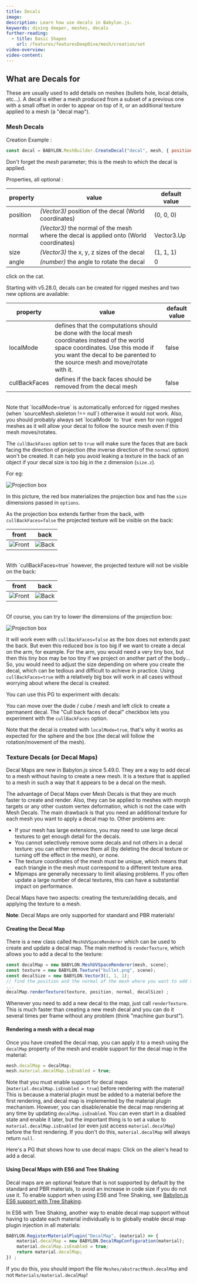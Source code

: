 ```yaml
---
title: Decals
image:
description: Learn how use decals in Babylon.js.
keywords: diving deeper, meshes, decals
further-reading:
  - title: Basic Shapes
    url: /features/featuresDeepDive/mesh/creation/set
video-overview:
video-content:
---
```


## What are Decals for

These are usually used to add details on meshes (bullets hole, local details, etc...).
A decal is either a mesh produced from a subset of a previous one with a small offset in order to appear on top of it, or an additional texture applied to a mesh (a "decal map").

### Mesh Decals

Creation Example :

```javascript
const decal = BABYLON.MeshBuilder.CreateDecal("decal", mesh, { position: myPos }, scene);
```

Don't forget the _mesh_ parameter; this is the mesh to which the decal is applied.

Properties, all optional :

| property | value                                                                                  | default value |
| -------- | -------------------------------------------------------------------------------------- | ------------- |
| position | _(Vector3)_ position of the decal (World coordinates)                                  | (0, 0, 0)     |
| normal   | _(Vector3)_ the normal of the mesh where the decal is applied onto (World coordinates) | Vector3.Up    |
| size     | _(Vector3)_ the x, y, z sizes of the decal                                             | (1, 1, 1)     |
| angle    | _(number)_ the angle to rotate the decal                                               | 0             |

<Playground id="#1BAPRM#73" title="Simple Example of Decals" description="Simple example of pasting decals in a Babylon.js scene."/> click on the cat.

Starting with v5.28.0, decals can be created for rigged meshes and two new options are available:

| property                   | value                                                                                                                                                                                                               | default value |
| -------------------------- | ------------------------------------------------------------------------------------------------------------------------------------------------------------------------------------------------------------------- | ------------- |
| localMode                  | defines that the computations should be done with the local mesh coordinates instead of the world space coordinates. Use this mode if you want the decal to be parented to the source mesh and move/rotate with it. | false         |
| <nobr>cullBackFaces</nobr> | defines if the back faces should be removed from the decal mesh                                                                                                                                                     | false         |

<br/>
Note that `localMode=true` is automatically enforced for rigged meshes (when `sourceMesh.skeleton !== null`) otherwise it would not work. Also, you should probably always set `localMode` to `true` even for non rigged meshes as it will allow your decal to follow the source mesh even if this mesh moves/rotates.

The `cullBackFaces` option set to `true` will make sure the faces that are back facing the direction of projection (the inverse direction of the `normal` option) won't be created. It can help you avoid leaking a texture in the back of an object if your decal size is too big in the z dimension (`size.z`).

For eg:

![Projection box](/img/features/decals/decal_projbox.jpg)

In this picture, the red box materializes the projection box and has the `size` dimensions passed in `options`.

As the projection box extends farther from the back, with `cullBackFaces=false` the projected texture will be visible on the back:

| front                                              | back                                                 |
| -------------------------------------------------- | ---------------------------------------------------- |
| ![Front](/img/features/decals/decal_front.jpg!350) | ![Back](/img/features/decals/decal_back_nok.jpg!350) |

<br/>
With `cullBackFaces=true` however, the projected texture will not be visible on the back:

| front                                              | back                                                |
| -------------------------------------------------- | --------------------------------------------------- |
| ![Front](/img/features/decals/decal_front.jpg!350) | ![Back](/img/features/decals/decal_back_ok.jpg!300) |

<br/>
Of course, you can try to lower the dimensions of the projection box:

![Projection box](/img/features/decals/decal_projbox_small.jpg)

It will work even with `cullBackFaces=false` as the box does not extends past the back. But even this reduced box is too big if we want to create a decal on the arm, for example. For the arm, you would need a very tiny box, but then this tiny box may be too tiny if we project on another part of the body... So, you would need to adjust the size depending on where you create the decal, which can be tedious and difficult to achieve in practice. Using `cullBackFaces=true` with a relatively big box will work in all cases without worrying about where the decal is created.

You can use this PG to experiment with decals: <Playground id="#EEUVTY#199" title="Decals with rigged and moving meshes" description="Example of pasting decals for rigged meshes."/>

You can move over the dude / cube / mesh and left click to create a permanent decal. The "Cull back faces of decal" checkbox lets you experiment with the `cullBackFaces` option.

Note that the decal is created with `localMode=true`, that's why it works as expected for the sphere and the box (the decal will follow the rotation/movement of the mesh).

### Texture Decals (or Decal Maps)

Decal Maps are new in Babylon.js since 5.49.0. They are a way to add decal to a mesh without having to create a new mesh. It is a texture that is applied to a mesh in such a way that it appears to be a decal on the mesh.

The advantage of Decal Maps over Mesh Decals is that they are much faster to create and render. Also, they can be applied to meshes with morph targets or any other custom vertex deformation, which is not the case with Mesh Decals. The main drawback is that you need an additional texture for each mesh you want to apply a decal map to. Other problems are:
* If your mesh has large extensions, you may need to use large decal textures to get enough detail for the decals.
* You cannot selectively remove some decals and not others in a decal texture: you can either remove them all (by deleting the decal texture or turning off the effect in the mesh), or none.
* The texture coordinates of the mesh must be unique, which means that each triangle in the mesh must correspond to a different texture area.
* Mipmaps are generally necessary to limit aliasing problems. If you often update a large number of decal textures, this can have a substantial impact on performance.

Decal Maps have two aspects: creating the texture/adding decals, and applying the texture to a mesh.

**Note**: Decal Maps are only supported for standard and PBR materials!

#### Creating the Decal Map

There is a new class called `MeshUVSpaceRenderer` which can be used to create and update a decal map. The main method is `renderTexture`, which allows you to add a decal to the texture:

```javascript	
const decalMap = new BABYLON.MeshUVSpaceRenderer(mesh, scene);
const texture = new BABYLON.Texture("bullet.png", scene);
const decalSize = new BABYLON.Vector3(1, 1, 1);
// find the position and the normal of the mesh where you want to add the decal
...
decalMap.renderTexture(texture, position, normal, decalSize) ;
```
Whenever you need to add a new decal to the map, just call `renderTexture`. This is much faster than creating a new mesh decal and you can do it several times per frame without any problem (think "machine gun burst").

#### Rendering a mesh with a decal map

Once you have created the decal map, you can apply it to a mesh using the `decalMap` property of the mesh and enable support for the decal map in the material:
```javascript
mesh.decalMap = decalMap;
mesh.material.decalMap.isEnabled = true;
```

Note that you must enable support for decal maps (`material.decalMap.isEnabled = true`) before rendering with the material! This is because a material plugin must be added to a material before the first rendering, and decal map is implemented by the material plugin mechanism.
However, you can disable/enable the decal map rendering at any time by updating `decalMap.isEnabled`. You can even start in a disabled state and enable it later, but the important thing is to set a value to `material.decalMap.isEnabled` (or even just access `material.decalMap`) before the first rendering. If you don't do this, `material.decalMap` will always return `null`.

Here's a PG that shows how to use decal maps: <Playground id="#9BVW2S#49" title="Decal maps" description="Example of using decal maps."/> Click on the alien's head to add a decal.

#### Using Decal Maps with ES6 and Tree Shaking

Decal maps are an optional feature that is not supported by default by the standard and PBR materials, to avoid an increase in code size if you do not use it.
To enable support when using ES6 and Tree Shaking, see [Babylon.js ES6 support with Tree Shaking](/setup/frameworkPackages/es6Support#faq).

In ES6 with Tree Shaking, another way to enable decal map support without having to update each material individually is to globally enable decal map plugin injection in all materials:
```javascript
BABYLON.RegisterMaterialPlugin("DecalMap", (material) => {
    material.decalMap = new BABYLON.DecalMapConfiguration(material);
    material.decalMap.isEnabled = true;
    return material.decalMap;
}) ;
```

If you do this, you should import the file `Meshes/abstractMesh.decalMap` and not `Materials/material.decalMap`!